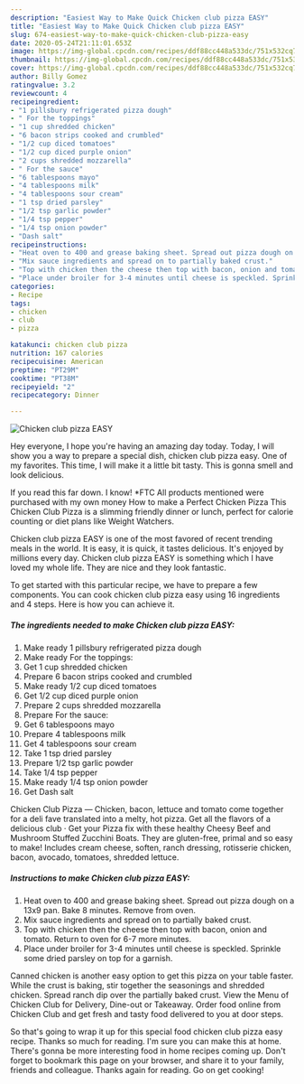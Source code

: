 ```yaml
---
description: "Easiest Way to Make Quick Chicken club pizza EASY"
title: "Easiest Way to Make Quick Chicken club pizza EASY"
slug: 674-easiest-way-to-make-quick-chicken-club-pizza-easy
date: 2020-05-24T21:11:01.653Z
image: https://img-global.cpcdn.com/recipes/ddf88cc448a533dc/751x532cq70/chicken-club-pizza-easy-recipe-main-photo.jpg
thumbnail: https://img-global.cpcdn.com/recipes/ddf88cc448a533dc/751x532cq70/chicken-club-pizza-easy-recipe-main-photo.jpg
cover: https://img-global.cpcdn.com/recipes/ddf88cc448a533dc/751x532cq70/chicken-club-pizza-easy-recipe-main-photo.jpg
author: Billy Gomez
ratingvalue: 3.2
reviewcount: 4
recipeingredient:
- "1 pillsbury refrigerated pizza dough"
- " For the toppings"
- "1 cup shredded chicken"
- "6 bacon strips cooked and crumbled"
- "1/2 cup diced tomatoes"
- "1/2 cup diced purple onion"
- "2 cups shredded mozzarella"
- " For the sauce"
- "6 tablespoons mayo"
- "4 tablespoons milk"
- "4 tablespoons sour cream"
- "1 tsp dried parsley"
- "1/2 tsp garlic powder"
- "1/4 tsp pepper"
- "1/4 tsp onion powder"
- "Dash salt"
recipeinstructions:
- "Heat oven to 400 and grease baking sheet. Spread out pizza dough on a 13x9 pan. Bake 8 minutes. Remove from oven."
- "Mix sauce ingredients and spread on to partially baked crust."
- "Top with chicken then the cheese then top with bacon, onion and tomato. Return to oven for 6-7 more minutes."
- "Place under broiler for 3-4 minutes until cheese is speckled. Sprinkle some dried parsley on top for a garnish."
categories:
- Recipe
tags:
- chicken
- club
- pizza

katakunci: chicken club pizza 
nutrition: 167 calories
recipecuisine: American
preptime: "PT29M"
cooktime: "PT38M"
recipeyield: "2"
recipecategory: Dinner

---
```



![Chicken club pizza EASY](https://img-global.cpcdn.com/recipes/ddf88cc448a533dc/751x532cq70/chicken-club-pizza-easy-recipe-main-photo.jpg)

Hey everyone, I hope you're having an amazing day today. Today, I will show you a way to prepare a special dish, chicken club pizza easy. One of my favorites. This time, I will make it a little bit tasty. This is gonna smell and look delicious.

If you read this far down. I know! *FTC All products mentioned were purchased with my own money How to make a Perfect Chicken Pizza This Chicken Club Pizza is a slimming friendly dinner or lunch, perfect for calorie counting or diet plans like Weight Watchers.

Chicken club pizza EASY is one of the most favored of recent trending meals in the world. It is easy, it is quick, it tastes delicious. It's enjoyed by millions every day. Chicken club pizza EASY is something which I have loved my whole life. They are nice and they look fantastic.


To get started with this particular recipe, we have to prepare a few components. You can cook chicken club pizza easy using 16 ingredients and 4 steps. Here is how you can achieve it.

<!--inarticleads1-->

##### The ingredients needed to make Chicken club pizza EASY:

1. Make ready 1 pillsbury refrigerated pizza dough
1. Make ready  For the toppings:
1. Get 1 cup shredded chicken
1. Prepare 6 bacon strips cooked and crumbled
1. Make ready 1/2 cup diced tomatoes
1. Get 1/2 cup diced purple onion
1. Prepare 2 cups shredded mozzarella
1. Prepare  For the sauce:
1. Get 6 tablespoons mayo
1. Prepare 4 tablespoons milk
1. Get 4 tablespoons sour cream
1. Take 1 tsp dried parsley
1. Prepare 1/2 tsp garlic powder
1. Take 1/4 tsp pepper
1. Make ready 1/4 tsp onion powder
1. Get Dash salt


Chicken Club Pizza — Chicken, bacon, lettuce and tomato come together for a deli fave translated into a melty, hot pizza. Get all the flavors of a delicious club · Get your Pizza fix with these healthy Cheesy Beef and Mushroom Stuffed Zucchini Boats. They are gluten-free, primal and so easy to make! Includes cream cheese, soften, ranch dressing, rotisserie chicken, bacon, avocado, tomatoes, shredded lettuce. 

<!--inarticleads2-->

##### Instructions to make Chicken club pizza EASY:

1. Heat oven to 400 and grease baking sheet. Spread out pizza dough on a 13x9 pan. Bake 8 minutes. Remove from oven.
1. Mix sauce ingredients and spread on to partially baked crust.
1. Top with chicken then the cheese then top with bacon, onion and tomato. Return to oven for 6-7 more minutes.
1. Place under broiler for 3-4 minutes until cheese is speckled. Sprinkle some dried parsley on top for a garnish.


Canned chicken is another easy option to get this pizza on your table faster. While the crust is baking, stir together the seasonings and shredded chicken. Spread ranch dip over the partially baked crust. View the Menu of Chicken Club for Delivery, Dine-out or Takeaway. Order food online from Chicken Club and get fresh and tasty food delivered to you at door steps. 

So that's going to wrap it up for this special food chicken club pizza easy recipe. Thanks so much for reading. I'm sure you can make this at home. There's gonna be more interesting food in home recipes coming up. Don't forget to bookmark this page on your browser, and share it to your family, friends and colleague. Thanks again for reading. Go on get cooking!

